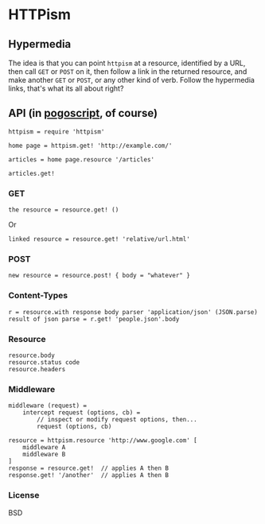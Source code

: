 # HTTPism

## Hypermedia

The idea is that you can point `httpism` at a resource, identified by a URL, then call `GET` or `POST` on it, then follow a link in the returned resource, and make another `GET` or `POST`, or any other kind of verb. Follow the hypermedia links, that's what its all about right?

## API (in [pogoscript](http://pogoscript.org/), of course)

    httpism = require 'httpism'

    home page = httpism.get! 'http://example.com/'

    articles = home page.resource '/articles'

    articles.get!

### GET

    the resource = resource.get! ()

Or

    linked resource = resource.get! 'relative/url.html'

### POST

    new resource = resource.post! { body = "whatever" }


### Content-Types

    r = resource.with response body parser 'application/json' (JSON.parse)
    result of json parse = r.get! 'people.json'.body

### Resource

    resource.body
    resource.status code
    resource.headers

### Middleware

    middleware (request) =
        intercept request (options, cb) =
            // inspect or modify request options, then...
            request (options, cb)

    resource = httpism.resource 'http://www.google.com' [
        middleware A
        middleware B
    ]
    response = resource.get!  // applies A then B
    response.get! '/another'  // applies A then B

### License

BSD